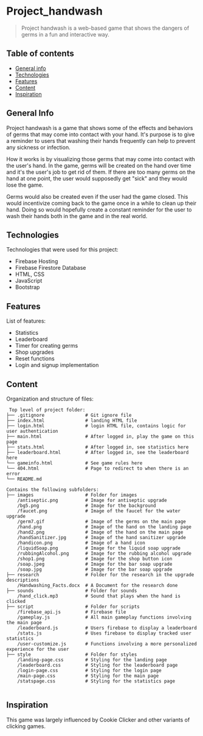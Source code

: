 # Project_handwash
> Project handwash is a web-based game that shows the dangers of germs in a fun and interactive way.

## Table of contents
* [General info](#general-info)
* [Technologies](#technologies)
* [Features](#features)
* [Content](#content)
* [Inspiration](#inspiration)

## General Info

Project handwash is a game that shows some of the effects and behaviors of germs that may come into contact with your hand. It's purpose
is to give a reminder to users that washing their hands frequently can help to prevent any sickness or infection.

How it works is by visualizing those germs that may come into contact with the user's hand. In the game, germs will be created on the
hand over time and it's the user's job to get rid of them. If there are too many germs on the hand at one point, the user would supposedly
get "sick" and they would lose the game. 

Germs would also be created even if the user had the game closed. This would incentivize coming back to the game once in a
while to clean up their hand. Doing so would hopefully create a constant reminder for the user to wash their hands both in the game and in the real world.

## Technologies
Technologies that were used for this project:

- Firebase Hosting
- Firebase Firestore Database
- HTML, CSS
- JavaScript
- Bootstrap

## Features
List of features:
- Statistics
- Leaderboard
- Timer for creating germs
- Shop upgrades
- Reset functions
- Login and signup implementation

## Content
Organization and structure of files:

```
 Top level of project folder: 
├── .gitignore               # Git ignore file
├── index.html               # landing HTML file
├── login.html               # login HTML file, contains logic for user authentication
├── main.html                # After logged in, play the game on this page
├── stats.html               # After logged in, see statistics here
├── leaderboard.html         # After logged in, see the leaderboard here
└── gameinfo.html            # See game rules here         
└── 404.html                 # Page to redirect to when there is an error     
└── README.md

Contains the following subfolders:
├── images                   # Folder for images
    /antiseptic.png          # Image for antiseptic upgrade
    /bg5.png                 # Image for the background
    /faucet.png              # Image of the faucet for the water upgrade
    /germ7.gif               # Image of the germs on the main page
    /hand.png                # Image of the hand on the landing page
    /hand2.png               # Image of the hand on the main page
    /handSanitizer.jpg       # Image of the hand sanitizer upgrade
    /handicon.png            # Image of a hand icon
    /liquidSoap.png          # Image for the liquid soap upgrade
    /rubbingAlcohol.png      # Image for the rubbing alcohol upgrade
    /shop1.png               # Image for the shop button icon
    /soap.jpeg               # Image for the bar soap upgrade
    /soap.jpg                # Image for the bar soap upgrade
├── research                 # Folder for the research in the upgrade descriptions
    /Handwashing_Facts.docx  # A Document for the research done
├── sounds                   # Folder for sounds
    /hand_click.mp3          # Sound that plays when the hand is clicked
├── script                   # Folder for scripts
    /firebase_api.js         # Firebase file
    /gameplay.js             # All main gameplay functions involving the main page
    /leaderboard.js          # Users firebase to display a leaderboard
    /stats.js                # Uses firebase to display tracked user statistics
    /user-customize.js       # Functions involving a more personalized experience for the user
├── style                    # Folder for styles
    /landing-page.css        # Styling for the landing page
    /leaderboard.css         # Styling for the leaderboard page
    /login-page.css          # Styling for the login page
    /main-page.css           # Styling for the main page
    /statspage.css           # Styling for the statistics page
    
``` 
   
## Inspiration

This game was largely influenced by Cookie Clicker and other variants of clicking games.
